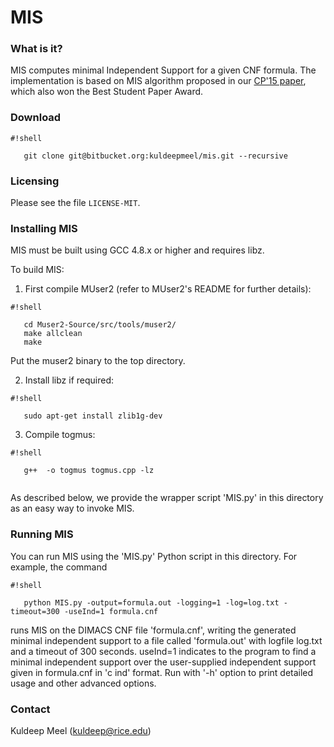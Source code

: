 # MIS #

### What is it? ###
MIS computes minimal Independent Support for a given CNF formula. The implementation is based on MIS algorithm proposed in our [CP'15 paper](http://link.springer.com/article/10.1007/s10601-015-9204-z), which also won the Best Student Paper Award. 

### Download ###
```
#!shell

   git clone git@bitbucket.org:kuldeepmeel/mis.git --recursive

```
### Licensing ###
Please see the file `LICENSE-MIT`.

### Installing MIS ###

MIS must be built using GCC 4.8.x or higher and requires libz.

To build MIS:

1) First compile MUser2  (refer to MUser2's README for further details):
   

```
#!shell

   cd Muser2-Source/src/tools/muser2/
   make allclean
   make

```
   Put the muser2 binary to the top directory. 
   
2) Install libz if required:


```
#!shell

   sudo apt-get install zlib1g-dev

```
   
3) Compile togmus:
  

```
#!shell

   g++  -o togmus togmus.cpp -lz   


```
As described below, we provide the wrapper script 'MIS.py' in this directory as an easy way to invoke MIS.



### Running MIS ###

You can run MIS using the 'MIS.py' Python script in this directory.
For example, the command


```
#!shell

   python MIS.py -output=formula.out -logging=1 -log=log.txt -timeout=300 -useInd=1 formula.cnf 

```

runs MIS on the DIMACS CNF file 'formula.cnf', writing the generated minimal independent support to a file called 'formula.out' with logfile log.txt and a timeout of 300 seconds.
useInd=1 indicates to the program to find a minimal independent support over the user-supplied independent support given in formula.cnf in 'c ind' format.
Run with '-h' option to print detailed usage and other advanced options.


### Contact ###

Kuldeep Meel (kuldeep@rice.edu)